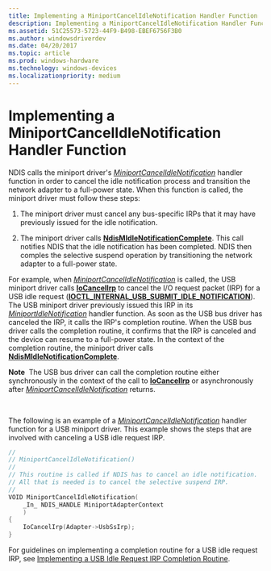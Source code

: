 ```yaml
---
title: Implementing a MiniportCancelIdleNotification Handler Function
description: Implementing a MiniportCancelIdleNotification Handler Function
ms.assetid: 51C25573-5723-44F9-B498-EBEF6756F3B0
ms.author: windowsdriverdev
ms.date: 04/20/2017
ms.topic: article
ms.prod: windows-hardware
ms.technology: windows-devices
ms.localizationpriority: medium
---
```


# Implementing a MiniportCancelIdleNotification Handler Function


NDIS calls the miniport driver's [*MiniportCancelIdleNotification*](https://msdn.microsoft.com/library/windows/hardware/hh464088) handler function in order to cancel the idle notification process and transition the network adapter to a full-power state. When this function is called, the miniport driver must follow these steps:

1.  The miniport driver must cancel any bus-specific IRPs that it may have previously issued for the idle notification.

2.  The miniport driver calls [**NdisMIdleNotificationComplete**](https://msdn.microsoft.com/library/windows/hardware/hh451491). This call notifies NDIS that the idle notification has been completed. NDIS then comples the selective suspend operation by transitioning the network adapter to a full-power state.

For example, when [*MiniportCancelIdleNotification*](https://msdn.microsoft.com/library/windows/hardware/hh464088) is called, the USB miniport driver calls [**IoCancelIrp**](https://msdn.microsoft.com/library/windows/hardware/ff548338) to cancel the I/O request packet (IRP) for a USB idle request ([**IOCTL\_INTERNAL\_USB\_SUBMIT\_IDLE\_NOTIFICATION**](https://msdn.microsoft.com/library/windows/hardware/ff537270)). The USB miniport driver previously issued this IRP in its [*MiniportIdleNotification*](https://msdn.microsoft.com/library/windows/hardware/hh464092) handler function. As soon as the USB bus driver has canceled the IRP, it calls the IRP's completion routine. When the USB bus driver calls the completion routine, it confirms that the IRP is canceled and the device can resume to a full-power state. In the context of the completion routine, the miniport driver calls [**NdisMIdleNotificationComplete**](https://msdn.microsoft.com/library/windows/hardware/hh451491).

**Note**  The USB bus driver can call the completion routine either synchronously in the context of the call to [**IoCancelIrp**](https://msdn.microsoft.com/library/windows/hardware/ff548338) or asynchronously after [*MiniportCancelIdleNotification*](https://msdn.microsoft.com/library/windows/hardware/hh464088) returns.

 

The following is an example of a [*MiniportCancelIdleNotification*](https://msdn.microsoft.com/library/windows/hardware/hh464088) handler function for a USB miniport driver. This example shows the steps that are involved with canceling a USB idle request IRP.

```C++
//
// MiniportCancelIdleNotification()
//
// This routine is called if NDIS has to cancel an idle notification.
// All that is needed is to cancel the selective suspend IRP.
//
VOID MiniportCancelIdleNotification(
    _In_ NDIS_HANDLE MiniportAdapterContext
    )
{
    IoCancelIrp(Adapter->UsbSsIrp);
}
```

For guidelines on implementing a completion routine for a USB idle request IRP, see [Implementing a USB Idle Request IRP Completion Routine](implementing-a-usb-idle-request-irp-completion-routine.md).

 

 





